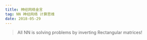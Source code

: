 ```yaml
---
title: 神经网络金言
tag: NN 神经网络 计算思维
date: 2018-05-29
---
```




> All NN is solving problems by inverting Rectangular matrices! 